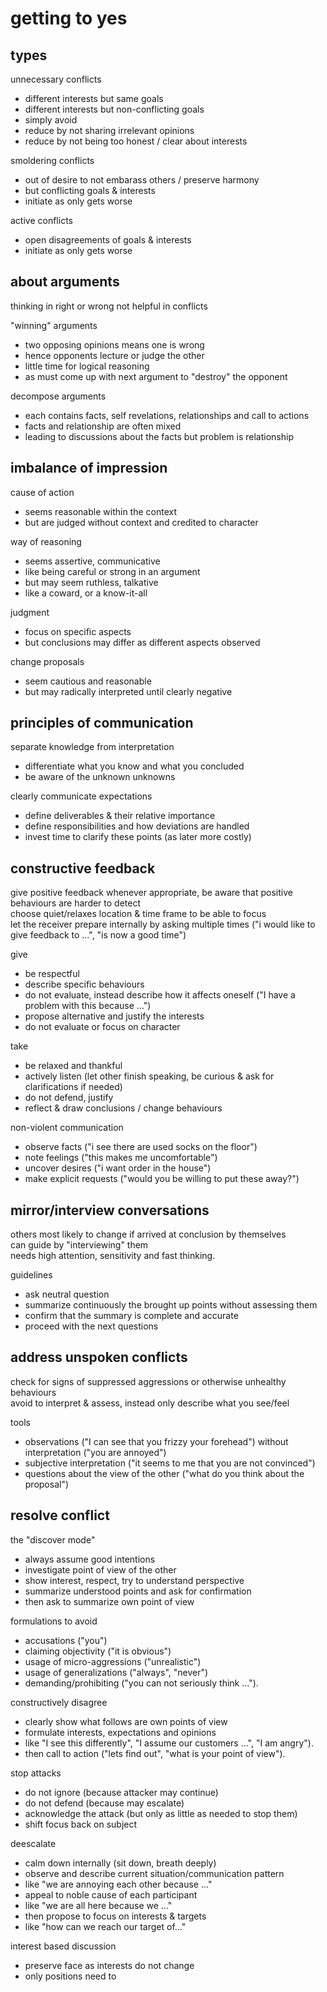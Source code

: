 # getting to yes

## types

unnecessary conflicts

- different interests but same goals  
- different interests but non-conflicting goals  
- simply avoid  
- reduce by not sharing irrelevant opinions  
- reduce by not being too honest / clear about interests  

smoldering conflicts

- out of desire to not embarass others / preserve harmony  
- but conflicting goals & interests  
- initiate as only gets worse  

active conflicts

- open disagreements of goals & interests  
- initiate as only gets worse  

## about arguments

thinking in right or wrong not helpful in conflicts  

"winning" arguments

- two opposing opinions means one is wrong  
- hence opponents lecture or judge the other  
- little time for logical reasoning  
- as must come up with next argument to "destroy" the opponent  

decompose arguments

- each contains facts, self revelations, relationships and call to actions  
- facts and relationship are often mixed  
- leading to discussions about the facts but problem is relationship  

## imbalance of impression

cause of action

- seems reasonable within the context  
- but are judged without context and credited to character  

way of reasoning

- seems assertive, communicative  
- like being careful or strong in an argument  
- but may seem ruthless, talkative  
- like a coward, or a know-it-all  

judgment

- focus on specific aspects  
- but conclusions may differ as different aspects observed  

change proposals

- seem cautious and reasonable  
- but may radically interpreted until clearly negative  

## principles of communication

separate knowledge from interpretation

- differentiate what you know and what you concluded  
- be aware of the unknown unknowns  

clearly communicate expectations

- define deliverables & their relative importance  
- define responsibilities and how deviations are handled  
- invest time to clarify these points (as later more costly)  

## constructive feedback

give positive feedback whenever appropriate, be aware that positive behaviours are harder to detect  
choose quiet/relaxes location & time frame to be able to focus  
let the receiver prepare internally by asking multiple times ("i would like to give feedback to ...", "is now a good time")  

give

- be respectful  
- describe specific behaviours  
- do not evaluate, instead describe how it affects oneself ("I have a problem with this because ...")  
- propose alternative and justify the interests  
- do not evaluate or focus on character  

take

- be relaxed and thankful  
- actively listen (let other finish speaking, be curious & ask for clarifications if needed)  
- do not defend, justify  
- reflect & draw conclusions / change behaviours  

non-violent communication

- observe facts ("i see there are used socks on the floor")  
- note feelings ("this makes me uncomfortable")  
- uncover desires ("i want order in the house")  
- make explicit requests ("would you be willing to put these away?")  

## mirror/interview conversations

others most likely to change if arrived at conclusion by themselves  
can guide by "interviewing" them  
needs high attention, sensitivity and fast thinking.  

guidelines

- ask neutral question  
- summarize continuously the brought up points without assessing them  
- confirm that the summary is complete and accurate  
- proceed with the next questions  

## address unspoken conflicts

check for signs of suppressed aggressions or otherwise unhealthy behaviours  
avoid to interpret & assess, instead only describe what you see/feel  

tools

- observations ("I can see that you frizzy your forehead") without interpretation ("you are annoyed")  
- subjective interpretation ("it seems to me that you are not convinced")  
- questions about the view of the other ("what do you think about the proposal")  

## resolve conflict

the "discover mode"

- always assume good intentions  
- investigate point of view of the other  
- show interest, respect, try to understand perspective  
- summarize understood points and ask for confirmation  
- then ask to summarize own point of view  

formulations to avoid

- accusations ("you")  
- claiming objectivity ("it is obvious")  
- usage of micro-aggressions ("unrealistic")  
- usage of generalizations ("always", "never")  
- demanding/prohibiting ("you can not seriously think ...").  

constructively disagree

- clearly show what follows are own points of view  
- formulate interests, expectations and opinions  
- like "I see this differently", "I assume our customers ...", "I am angry").  
- then call to action ("lets find out", "what is your point of view").  

stop attacks

- do not ignore (because attacker may continue)  
- do not defend (because may escalate)  
- acknowledge the attack (but only as little as needed to stop them)  
- shift focus back on subject  

deescalate

- calm down internally (sit down, breath deeply)  
- observe and describe current situation/communication pattern  
- like "we are annoying each other because ..."  
- appeal to noble cause of each participant  
- like "we are all here because we ..."  
- then propose to focus on interests & targets  
- like "how can we reach our target of..."  

interest based discussion

- preserve face as interests do not change  
- only positions need to  

